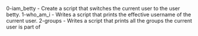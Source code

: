 0-iam_betty - Create a script that switches the current user to the user betty.
1-who_am_i - Writes a script that prints the effective username of the current user.
2-groups - Writes a script that prints all the groups the current user is part of
